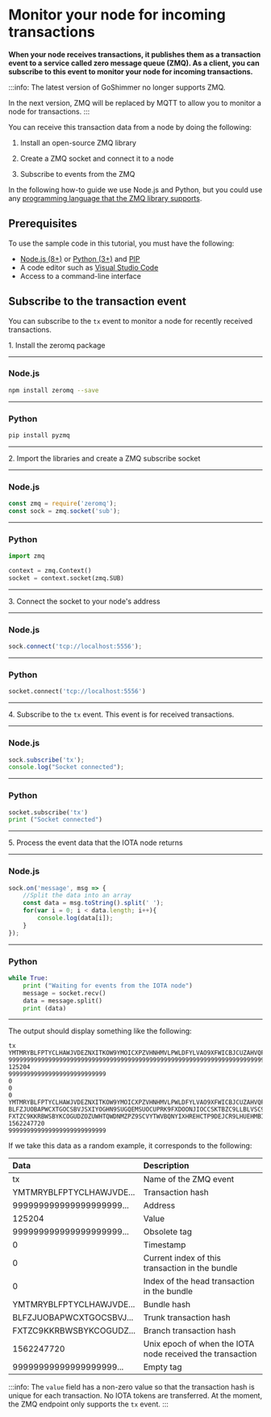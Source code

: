 # Monitor your node for incoming transactions

**When your node receives transactions, it publishes them as a transaction event to a service called zero message queue (ZMQ). As a client, you can subscribe to this event to monitor your node for incoming transactions.**

:::info:
The latest version of GoShimmer no longer supports ZMQ.

In the next version, ZMQ will be replaced by MQTT to allow you to monitor a node for transactions.
:::

You can receive this transaction data from a node by doing the following:

1. Install an open-source ZMQ library

2. Create a ZMQ socket and connect it to a node

3. Subscribe to events from the ZMQ

In the following how-to guide we use Node.js and Python, but you could use any [programming language that the ZMQ library supports](http://zguide.zeromq.org/page:all).

## Prerequisites

To use the sample code in this tutorial, you must have the following:

- [Node.js (8+)](https://nodejs.org/en/) or [Python (3+)](https://www.python.org/downloads/) and [PIP](https://pip.pypa.io/en/stable/installing/)
- A code editor such as [Visual Studio Code](https://code.visualstudio.com/Download)
- Access to a command-line interface

## Subscribe to the transaction event

You can subscribe to the `tx` event to monitor a node for recently received transactions.

1\. Install the zeromq package

--------------------
### Node.js

```bash
npm install zeromq --save
```
---
### Python

```bash
pip install pyzmq
```
--------------------

2\. Import the libraries and create a ZMQ subscribe socket

--------------------
### Node.js

```js
const zmq = require('zeromq');
const sock = zmq.socket('sub');
```
---
### Python

```python
import zmq

context = zmq.Context()
socket = context.socket(zmq.SUB)
```
--------------------

3\. Connect the socket to your node's address

--------------------
### Node.js

```js
sock.connect('tcp://localhost:5556');
```
---
### Python

```python
socket.connect('tcp://localhost:5556')
```
--------------------

4\. Subscribe to the `tx` event. This event is for received transactions.

--------------------
### Node.js

```js
sock.subscribe('tx');
console.log("Socket connected");
```
---
### Python
```python
socket.subscribe('tx')
print ("Socket connected")
```
--------------------

5\. Process the event data that the IOTA node returns

--------------------
### Node.js

```js
sock.on('message', msg => {
    //Split the data into an array
    const data = msg.toString().split(' ');
    for(var i = 0; i < data.length; i++){
        console.log(data[i]);
    }
});
```
---
### Python
```python
while True:
    print ("Waiting for events from the IOTA node")
    message = socket.recv()
    data = message.split()
    print (data)
```
--------------------

The output should display something like the following:
```shell
tx
YMTMRYBLFPTYCLHAWJVDEZNXITKOW9YMOICXPZVHNHMVLPWLDFYLVAO9XFWICBJCUZAHVQPHINBDXD9NE
999999999999999999999999999999999999999999999999999999999999999999999999999999999
125204
999999999999999999999999999
0
0
0
YMTMRYBLFPTYCLHAWJVDEZNXITKOW9YMOICXPZVHNHMVLPWLDFYLVAO9XFWICBJCUZAHVQPHINBDXD9NE
BLFZJUOBAPWCXTGOCSBVJSXIYOGHN9SUGQEMSUOCUPRK9FXDOONJIOCCSKTBZC9LLBLVSC9BOXEDRE9HY
FXTZC9KKRBWSBYKCOGUDZOZUWHTQWDNMZPZ9SCVYTWVBQNYIXHREHCTP9DEJCR9LHUEHMBIXXGSDQJUUW
1562247720
999999999999999999999999999
```

If we take this data as a random example, it corresponds to the following:

| **Data**| **Description**|
|:--------|:---------------|
|tx|Name of the ZMQ event|
|YMTMRYBLFPTYCLHAWJVDE...|Transaction hash|
|999999999999999999999...|Address|
|125204|Value|
|999999999999999999999...|Obsolete tag|
|0|Timestamp|
|0|Current index of this transaction in the bundle|
|0|Index of the head transaction in the bundle|
|YMTMRYBLFPTYCLHAWJVDE...|Bundle hash|
|BLFZJUOBAPWCXTGOCSBVJ...|Trunk transaction hash|
|FXTZC9KKRBWSBYKCOGUDZ...|Branch transaction hash|
|1562247720|Unix epoch of when the IOTA node received the transaction|
|99999999999999999999...|Empty tag|

:::info:
The `value` field has a non-zero value so that the transaction hash is unique for each transaction. No IOTA tokens are transferred.
At the moment, the ZMQ endpoint only supports the `tx` event.
::: 

